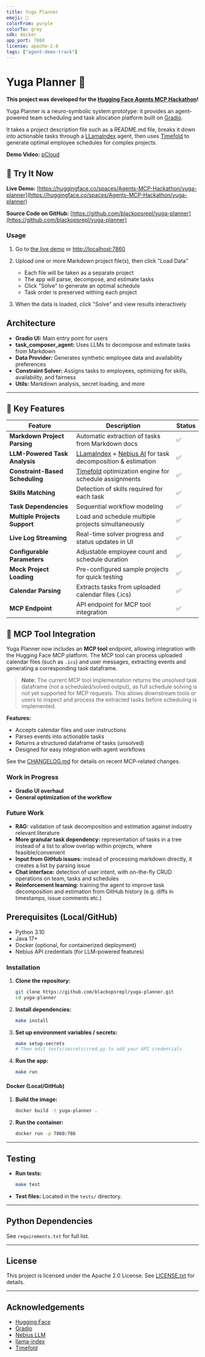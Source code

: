 ```yaml
---
title: Yuga Planner
emoji: 🐍
colorFrom: purple
colorTo: gray
sdk: docker
app_port: 7860
license: apache-2.0
tags: ["agent-demo-track"]
---
```


# Yuga Planner 🐍

**This project was developed for the [Hugging Face Agents MCP Hackathon](https://huggingface.co/Agents-MCP-Hackathon)!**

Yuga Planner is a neuro-symbolic system prototype: it provides an agent-powered team scheduling and task allocation platform built on [Gradio](https://gradio.app/).

It takes a project description file such as a README.md file, breaks it down into actionable tasks through a [LLamaIndex](https://www.llamaindex.ai/) agent, then uses [Timefold](http://www.timefold.ai) to generate optimal employee schedules for complex projects.

**Demo Video:** [pCloud]()

## 🚀 Try It Now
**Live Demo:**
[https://huggingface.co/spaces/Agents-MCP-Hackathon/yuga-planner](https://huggingface.co/spaces/Agents-MCP-Hackathon/yuga-planner)

**Source Code on GitHub:**
[https://github.com/blackopsrepl/yuga-planner](https://github.com/blackopsrepl/yuga-planner)

### Usage

1. Go to [the live demo](https://huggingface.co/spaces/Agents-MCP-Hackathon/yuga-planner) or [http://localhost:7860](http://localhost:7860)

2. Upload one or more Markdown project file(s), then click "Load Data"
   - Each file will be taken as a separate project
   - The app will parse, decompose, and estimate tasks
   - Click "Solve" to generate an optimal schedule
   - Task order is preserved withing each project

3. When the data is loaded, click "Solve" and view results interactively

## Architecture

- **Gradio UI:** Main entry point for users
- **task_composer_agent:** Uses LLMs to decompose and estimate tasks from Markdown
- **Data Provider:** Generates synthetic employee data and availability preferences
- **Constraint Solver:** Assigns tasks to employees, optimizing for skills, availability, and fairness
- **Utils:** Markdown analysis, secret loading, and more

---

## 🌟 Key Features
| Feature | Description | Status |
|---------|-------------|--------|
| **Markdown Project Parsing** | Automatic extraction of tasks from Markdown docs | ✅ |
| **LLM-Powered Task Analysis** | [LLamaIndex](https://www.llamaindex.ai/) + [Nebius AI](https://nebius.ai/) for task decomposition & estimation | ✅ |
| **Constraint-Based Scheduling** | [Timefold](http://www.timefold.ai) optimization engine for schedule assignments | ✅ |
| **Skills Matching** | Detection of skills required for each task | ✅ |
| **Task Dependencies** | Sequential workflow modeling | ✅ |
| **Multiple Projects Support** | Load and schedule multiple projects simultaneously | ✅ |
| **Live Log Streaming** | Real-time solver progress and status updates in UI | ✅ |
| **Configurable Parameters** | Adjustable employee count and schedule duration | ✅ |
| **Mock Project Loading** | Pre-configured sample projects for quick testing | ✅ |
| **Calendar Parsing** | Extracts tasks from uploaded calendar files (.ics) | ✅ |
| **MCP Endpoint** | API endpoint for MCP tool integration | ✅ |

## 🧩 MCP Tool Integration

Yuga Planner now includes an **MCP tool** endpoint, allowing integration with the Hugging Face MCP platform. The MCP tool can process uploaded calendar files (such as `.ics`) and user messages, extracting events and generating a corresponding task dataframe.

> **Note:** The current MCP tool implementation returns the *unsolved* task dataframe (not a scheduled/solved output), as full schedule solving is not yet supported for MCP requests. This allows downstream tools or users to inspect and process the extracted tasks before scheduling is implemented.

**Features:**
- Accepts calendar files and user instructions
- Parses events into actionable tasks
- Returns a structured dataframe of tasks (unsolved)
- Designed for easy integration with agent workflows

See the [CHANGELOG.md](CHANGELOG.md) for details on recent MCP-related changes.

### Work in Progress

- **Gradio UI overhaul**
- **General optimization of the workflow**

### Future Work

- **RAG:** validation of task decomposition and estimation against industry relevant literature
- **More granular task dependency:** representation of tasks in a tree instead of a list to allow overlap within projects, where feasible/convenient
- **Input from GitHub issues:** instead of processing markdown directly, it creates a list by parsing issue
- **Chat interface:** detection of user intent, with on-the-fly CRUD operations on team, tasks and schedules
- **Reinforcement learning:** training the agent to improve task decomposition and estimation from GitHub history (e.g. diffs in timestamps, issue comments etc.)

## Prerequisites (Local/GitHub)

- Python 3.10
- Java 17+
- Docker (optional, for containerized deployment)
- Nebius API credentials (for LLM-powered features)

### Installation

1. **Clone the repository:**
   ```bash
   git clone https://github.com/blackopsrepl/yuga-planner.git
   cd yuga-planner
   ```

2. **Install dependencies:**
   ```bash
   make install
   ```

3. **Set up environment variables / secrets:**
   ```bash
   make setup-secrets
   # Then edit tests/secrets/cred.py to add your API credentials
   ```

4. **Run the app:**
   ```bash
   make run
   ```

#### Docker (Local/GitHub)

1. **Build the image:**
   ```bash
   docker build -t yuga-planner .
   ```

2. **Run the container:**
   ```bash
   docker run -p 7860:786
   ```

---

## Testing

- **Run tests:**
  ```bash
  make test
  ```

- **Test files:**
  Located in the `tests/` directory.

---

## Python Dependencies

See `requirements.txt` for full list.

---

## License

This project is licensed under the Apache 2.0 License. See [LICENSE.txt](LICENSE.txt) for details.

---

## Acknowledgements

- [Hugging Face](https://huggingface.co/)
- [Gradio](https://gradio.app/)
- [Nebius LLM](https://nebius.ai/)
- [llama-index](https://github.com/jerryjliu/llama_index)
- [Timefold](https://timefold.ai/)
